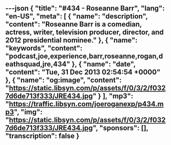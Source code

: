 ---json
{
  "title": "#434 - Roseanne Barr",
  "lang": "en-US",
  "meta": [
    {
      "name": "description",
      "content": "Roseanne Barr is a comedian, actress, writer, television producer, director, and 2012 presidential nominee."
    },
    {
      "name": "keywords",
      "content": "podcast,joe,experience,barr,roseanne,rogan,deathsquad,jre,434"
    },
    {
      "name": "date",
      "content": "Tue, 31 Dec 2013 02:54:54 +0000"
    },
    {
      "name": "og:image",
      "content": "https://static.libsyn.com/p/assets/f/0/3/2/f0327d6de713f333/JRE434.jpg"
    }
  ],
  "mp3": "https://traffic.libsyn.com/joeroganexp/p434.mp3",
  "img": "https://static.libsyn.com/p/assets/f/0/3/2/f0327d6de713f333/JRE434.jpg",
  "sponsors": [],
  "transcription": false
}
---
<episode-header />

<timemark seconds="0" />

<transcribe-call-to-action />

<episode-footer />
